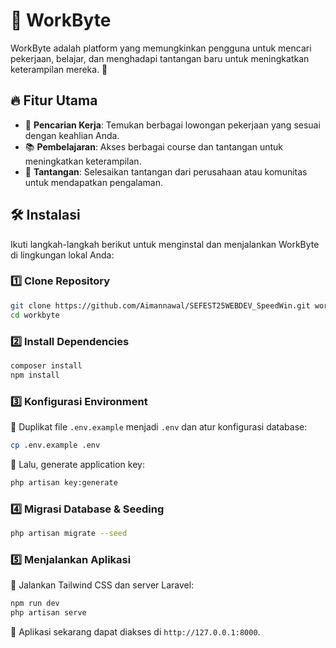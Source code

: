 # 🚀 WorkByte

WorkByte adalah platform yang memungkinkan pengguna untuk mencari pekerjaan, belajar, dan menghadapi tantangan baru untuk meningkatkan keterampilan mereka. 🎯

## 🔥 Fitur Utama
- 🏢 **Pencarian Kerja**: Temukan berbagai lowongan pekerjaan yang sesuai dengan keahlian Anda.
- 📚 **Pembelajaran**: Akses berbagai course dan tantangan untuk meningkatkan keterampilan.
- 🎯 **Tantangan**: Selesaikan tantangan dari perusahaan atau komunitas untuk mendapatkan pengalaman.

## 🛠 Instalasi

Ikuti langkah-langkah berikut untuk menginstal dan menjalankan WorkByte di lingkungan lokal Anda:

### 1️⃣ Clone Repository
```bash
git clone https://github.com/Aimannawal/SEFEST25WEBDEV_SpeedWin.git workbyte
cd workbyte
```

### 2️⃣ Install Dependencies
```bash
composer install
npm install
```

### 3️⃣ Konfigurasi Environment
📄 Duplikat file `.env.example` menjadi `.env` dan atur konfigurasi database:
```bash
cp .env.example .env
```
🔑 Lalu, generate application key:
```bash
php artisan key:generate
```

### 4️⃣ Migrasi Database & Seeding
```bash
php artisan migrate --seed
```

### 5️⃣ Menjalankan Aplikasi
🚀 Jalankan Tailwind CSS dan server Laravel:
```bash
npm run dev
php artisan serve
```

🎉 Aplikasi sekarang dapat diakses di `http://127.0.0.1:8000`.
